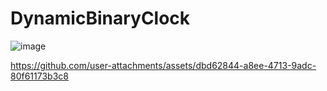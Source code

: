 # DynamicBinaryClock

![image](https://github.com/user-attachments/assets/b7d6fed0-96d1-4c52-b93c-aec929a62f9f)






https://github.com/user-attachments/assets/dbd62844-a8ee-4713-9adc-80f61173b3c8

